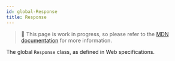 ```yaml
---
id: global-Response
title: Response
---
```


> 🚧 This page is work in progress, so please refer to the [MDN documentation](https://developer.mozilla.org/en-US/docs/Web/API/Response) for more information.

The global `Response` class, as defined in Web specifications.
